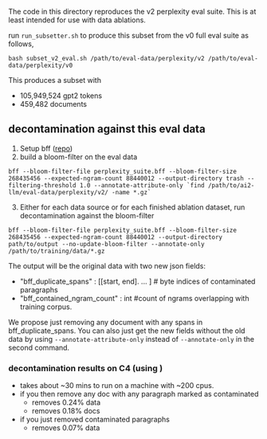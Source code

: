 The code in this directory reproduces the v2 perplexity eval suite. This is at least intended for use with data ablations.

run `run_subsetter.sh` to produce this subset from the v0 full eval suite as follows,

```
bash subset_v2_eval.sh /path/to/eval-data/perplexity/v2 /path/to/eval-data/perplexity/v0
```

This produces a subset with 
* 105,949,524 gpt2 tokens
* 459,482 documents

## decontamination against this eval data

1) Setup bff ([repo](https://github.com/allenai/bff))
2) build a bloom-filter on the eval data
```
bff --bloom-filter-file perplexity_suite.bff --bloom-filter-size 268435456 --expected-ngram-count 88440012 --output-directory trash --filtering-threshold 1.0 --annotate-attribute-only `find /path/to/ai2-llm/eval-data/perplexity/v2/ -name *.gz`
```
3) Either for each data source or for each finished ablation dataset, run decontamination against the bloom-filter
```
bff --bloom-filter-file perplexity_suite.bff --bloom-filter-size 268435456 --expected-ngram-count 88440012 --output-directory path/to/output --no-update-bloom-filter --annotate-only /path/to/training/data/*.gz
```


The output will be the original data with two new json fields:
* "bff_duplicate_spans"  : [[start, end]. ... ] # byte indices of contaminated paragraphs
* "bff_contained_ngram_count" : int #count of ngrams overlapping with training corpus.

We propose just removing any document with any spans in bff_duplicate_spans. You can also just get the new fields without the old data by using `--annotate-attribute-only` instead of `--annotate-only`  in the second command.


### decontamination results on C4 (using )
* takes about ~30 mins to run on a machine with ~200 cpus.
* if you then remove any doc with any paragraph marked as contaminated
    * removes 0.24% data
    * removes 0.18% docs
* if you just removed contaminated paragraphs
    * removes 0.07% data